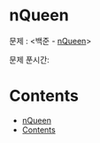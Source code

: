 # nQueen

문제 : <백준 - [nQueen](https://www.acmicpc.net/problem/9663)> <br/>

문제 푼시간:

# Contents

- [nQueen](#nqueen)
- [Contents](#contents)

